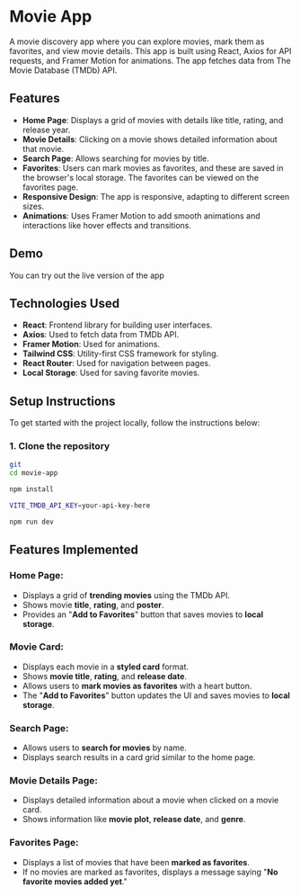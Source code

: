 # Movie App

A movie discovery app where you can explore movies, mark them as favorites, and view movie details. This app is built using React, Axios for API requests, and Framer Motion for animations. The app fetches data from The Movie Database (TMDb) API.

## Features

- **Home Page**: Displays a grid of movies with details like title, rating, and release year.
- **Movie Details**: Clicking on a movie shows detailed information about that movie.
- **Search Page**: Allows searching for movies by title.
- **Favorites**: Users can mark movies as favorites, and these are saved in the browser's local storage. The favorites can be viewed on the favorites page.
- **Responsive Design**: The app is responsive, adapting to different screen sizes.
- **Animations**: Uses Framer Motion to add smooth animations and interactions like hover effects and transitions.

## Demo

You can try out the live version of the app 



## Technologies Used

- **React**: Frontend library for building user interfaces.
- **Axios**: Used to fetch data from TMDb API.
- **Framer Motion**: Used for animations.
- **Tailwind CSS**: Utility-first CSS framework for styling.
- **React Router**: Used for navigation between pages.
- **Local Storage**: Used for saving favorite movies.

## Setup Instructions

To get started with the project locally, follow the instructions below:

### 1. Clone the repository

```bash
git 
cd movie-app

npm install

VITE_TMDB_API_KEY=your-api-key-here

npm run dev

```


## Features Implemented

### Home Page:
- Displays a grid of **trending movies** using the TMDb API.
- Shows movie **title**, **rating**, and **poster**.
- Provides an "**Add to Favorites**" button that saves movies to **local storage**.

### Movie Card:
- Displays each movie in a **styled card** format.
- Shows **movie title**, **rating**, and **release date**.
- Allows users to **mark movies as favorites** with a heart button.
- The "**Add to Favorites**" button updates the UI and saves movies to **local storage**.

### Search Page:
- Allows users to **search for movies** by name.
- Displays search results in a card grid similar to the home page.

### Movie Details Page:
- Displays detailed information about a movie when clicked on a movie card.
- Shows information like **movie plot**, **release date**, and **genre**.

### Favorites Page:
- Displays a list of movies that have been **marked as favorites**.
- If no movies are marked as favorites, displays a message saying "**No favorite movies added yet**."
